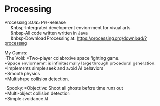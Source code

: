 # Processing
Processing 3.0a5 Pre-Release  
&nbsp;&nbsp;&nbsp;&nbsp;&nbsp;&nbsp-Intergrated development enviornment for visual arts  
&nbsp;&nbsp;&nbsp;&nbsp;&nbsp;&nbsp-All code written written in Java  
&nbsp;&nbsp;&nbsp;&nbsp;&nbsp;&nbsp-Download Processing at: https://processing.org/download/?processing  
  
My Games:  
  -The Void:  *Two-player colabrotive space fighting game.    
              *Space enviornemnt is infinitesimally large through procedural generation.  
              *Implements simple seek and avoid AI behaviors  
              *Smooth physics  
              *Multishape collision detection.  
  
  -Spooky:    *Objective: Shoot all ghosts before time runs out  
              *Multi-object collision detection  
              *Simple avoidance AI  
              


